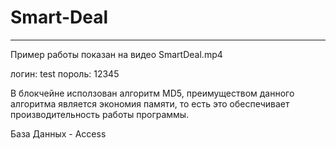# Smart-Deal
---

Пример работы показан на видео SmartDeal.mp4

логин: test
пороль: 12345

В блокчейне исползован алгоритм MD5, преимуществом данного алгоритма является экономия памяти, то есть это обеспечивает производительность работы программы.

База Данных - Access
